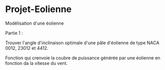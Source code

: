 # Projet-Eolienne

Modélisation d'une éolienne

Partie 1 :

Trouver l'angle d'inclinaison optimale d'une pâle d'éolienne de type NACA 0012, 23012 et 4412.

Fonction qui crenvoie la coubre de puissance générée par une éolienne en fonction da la vitesse du vent.
